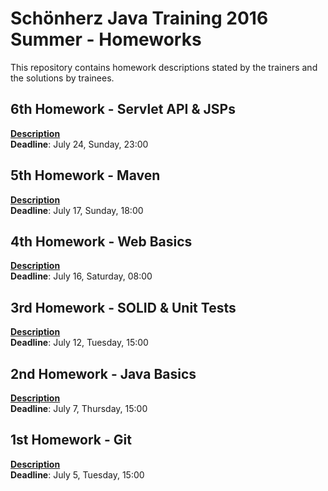 # Schönherz Java Training 2016 Summer - Homeworks

This repository contains homework descriptions stated by the trainers and the solutions by trainees.

6th Homework - Servlet API & JSPs
---
**[Description](https://github.com/schonherz-java-ee-2016-summer/homework/blob/master/6.HomeWork.md)**  
**Deadline**: July 24, Sunday, 23:00

5th Homework - Maven
---
**[Description](https://github.com/schonherz-java-ee-2016-summer/homework/blob/master/5.HomeWork.md)**  
**Deadline**: July 17, Sunday, 18:00

4th Homework - Web Basics
---
**[Description](https://github.com/schonherz-java-ee-2016-summer/homework/blob/master/4.HomeWork.md)**  
**Deadline**: July 16, Saturday, 08:00

3rd Homework - SOLID & Unit Tests
---
**[Description](https://github.com/schonherz-java-ee-2016-summer/homework/blob/master/3.HomeWork.md)**  
**Deadline**: July 12, Tuesday, 15:00

2nd Homework - Java Basics
---
**[Description](https://github.com/schonherz-java-ee-2016-summer/homework/blob/master/2.HomeWork.md)**  
**Deadline**: July 7, Thursday, 15:00

1st Homework - Git
---
**[Description](https://github.com/schonherz-java-ee-2016-summer/homework/blob/master/1.HomeWork.txt)**  
**Deadline**: July 5, Tuesday, 15:00
